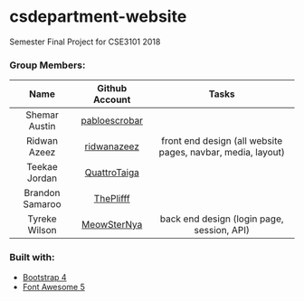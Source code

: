 # csdepartment-website
Semester Final Project for CSE3101 2018

### Group Members:<br/>
|       Name      |                    Github Account                   |                         Tasks                               |
|:---------------:|:---------------------------------------------------:|:-----------------------------------------------------------:|
| Shemar Austin   | [pabloescrobar ](https://github.com/pabloescrobar ) |                                                             |
| Ridwan Azeez    | [ridwanazeez ](https://github.com/ridwanazeez )     | front end design (all website pages, navbar, media, layout) |
| Teekae Jordan   | [QuattroTaiga ](https://github.com/QuattroTaiga )   |                                                             |
| Brandon Samaroo | [ThePlifff ](https://github.com/ThePlifff )         |                                                             |
| Tyreke Wilson   | [MeowSterNya ](https://github.com/MeowSterNya )     | back end design (login page, session, API)                  |

### Built with:
* [Bootstrap 4](https://getbootstrap.com/)
* [Font Awesome 5](https://fontawesome.com)
